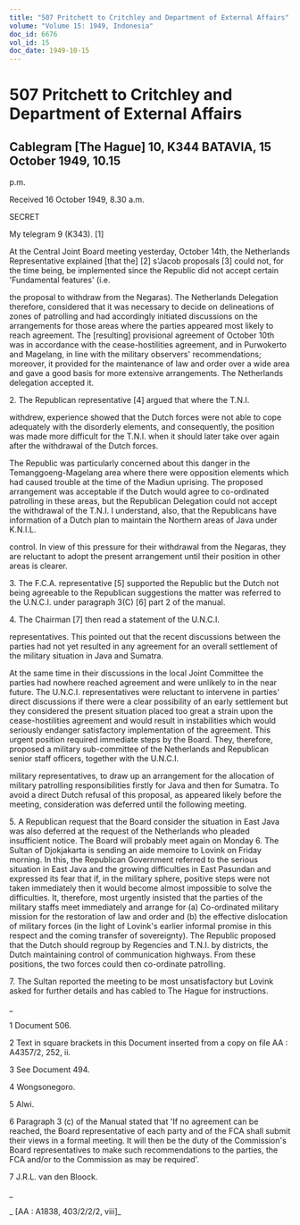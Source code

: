 ```yaml
---
title: "507 Pritchett to Critchley and Department of External Affairs"
volume: "Volume 15: 1949, Indonesia"
doc_id: 6676
vol_id: 15
doc_date: 1949-10-15
---
```


# 507 Pritchett to Critchley and Department of External Affairs

## Cablegram [The Hague] 10, K344 BATAVIA, 15 October 1949, 10.15

p.m.

Received 16 October 1949, 8.30 a.m.

SECRET

My telegram 9 (K343). [1]

At the Central Joint Board meeting yesterday, October 14th, the Netherlands Representative explained [that the] [2] s'Jacob proposals [3] could not, for the time being, be implemented since the Republic did not accept certain 'Fundamental features' (i.e.

the proposal to withdraw from the Negaras). The Netherlands Delegation therefore, considered that it was necessary to decide on delineations of zones of patrolling and had accordingly initiated discussions on the arrangements for those areas where the parties appeared most likely to reach agreement. The [resulting] provisional agreement of October 10th was in accordance with the cease-hostilities agreement, and in Purwokerto and Magelang, in line with the military observers' recommendations; moreover, it provided for the maintenance of law and order over a wide area and gave a good basis for more extensive arrangements. The Netherlands delegation accepted it.

2\. The Republican representative [4] argued that where the T.N.I.

withdrew, experience showed that the Dutch forces were not able to cope adequately with the disorderly elements, and consequently, the position was made more difficult for the T.N.I. when it should later take over again after the withdrawal of the Dutch forces.

The Republic was particularly concerned about this danger in the Temanggoeng-Magelang area where there were opposition elements which had caused trouble at the time of the Madiun uprising. The proposed arrangement was acceptable if the Dutch would agree to co-ordinated patrolling in these areas, but the Republican Delegation could not accept the withdrawal of the T.N.I. I understand, also, that the Republicans have information of a Dutch plan to maintain the Northern areas of Java under K.N.I.L.

control. In view of this pressure for their withdrawal from the Negaras, they are reluctant to adopt the present arrangement until their position in other areas is clearer.

3\. The F.C.A. representative [5] supported the Republic but the Dutch not being agreeable to the Republican suggestions the matter was referred to the U.N.C.I. under paragraph 3(C) [6] part 2 of the manual.

4\. The Chairman [7] then read a statement of the U.N.C.I.

representatives. This pointed out that the recent discussions between the parties had not yet resulted in any agreement for an overall settlement of the military situation in Java and Sumatra.

At the same time in their discussions in the local Joint Committee the parties had nowhere reached agreement and were unlikely to in the near future. The U.N.C.I. representatives were reluctant to intervene in parties' direct discussions if there were a clear possibility of an early settlement but they considered the present situation placed too great a strain upon the cease-hostilities agreement and would result in instabilities which would seriously endanger satisfactory implementation of the agreement. This urgent position required immediate steps by the Board. They, therefore, proposed a military sub-committee of the Netherlands and Republican senior staff officers, together with the U.N.C.I.

military representatives, to draw up an arrangement for the allocation of military patrolling responsibilities firstly for Java and then for Sumatra. To avoid a direct Dutch refusal of this proposal, as appeared likely before the meeting, consideration was deferred until the following meeting.

5\. A Republican request that the Board consider the situation in East Java was also deferred at the request of the Netherlands who pleaded insufficient notice. The Board will probably meet again on Monday 6. The Sultan of Djokjakarta is sending an aide memoire to Lovink on Friday morning. In this, the Republican Government referred to the serious situation in East Java and the growing difficulties in East Pasundan and expressed its fear that if, in the military sphere, positive steps were not taken immediately then it would become almost impossible to solve the difficulties. It, therefore, most urgently insisted that the parties of the military staffs meet immediately and arrange for (a) Co-ordinated military mission for the restoration of law and order and (b) the effective dislocation of military forces (in the light of Lovink's earlier informal promise in this respect and the coming transfer of sovereignty). The Republic proposed that the Dutch should regroup by Regencies and T.N.I. by districts, the Dutch maintaining control of communication highways. From these positions, the two forces could then co-ordinate patrolling.

7\. The Sultan reported the meeting to be most unsatisfactory but Lovink asked for further details and has cabled to The Hague for instructions.

_

1 Document 506.

2 Text in square brackets in this Document inserted from a copy on file AA : A4357/2, 252, ii.

3 See Document 494.

4 Wongsonegoro.

5 Alwi.

6 Paragraph 3 (c) of the Manual stated that 'If no agreement can be reached, the Board representative of each party and of the FCA shall submit their views in a formal meeting. It will then be the duty of the Commission's Board representatives to make such recommendations to the parties, the FCA and/or to the Commission as may be required'.

7 J.R.L. van den Bloock.

_

_ [AA : A1838, 403/2/2/2, viii]_
